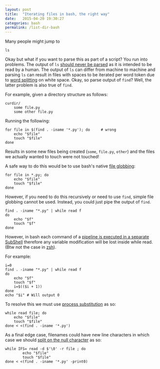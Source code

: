 ```yaml
---
layout: post
title:  "Iterating files in bash, the right way"
date:   2015-04-20 19:30:27
categories: bash
permalink: /list-dir-bash
---
```


Many people might jump to

    ls

Okay but what if you want to parse this as part of a script? You run into problems. The output of `ls` [should never be parsed](http://mywiki.wooledge.org/BashPitfalls#for_i_in_.24.28ls_.2A.mp3.29) as it is intended to be read by a human. The output of `ls` can differ from machine to machine and parsing `ls` can result in files with spaces to be iterated per word token due to [word splitting](http://mywiki.wooledge.org/WordSplitting) on white space. Okay, so parse output of `find`? Well, the latter problem is also true of `find`.

For example, given a directory structure as follows:

    curdir/
        some file.py
        some other file.py

Running the following:

    for file in $(find . -iname '*.py'); do     # wrong
    	echo "$file"
    	touch "$file"
	done

Results in some new files being created (`some`, `file.py`, `other`) and the files we actually wanted to touch were not touched!

A safe way to do this would be to use bash's native [file globbing](http://mywiki.wooledge.org/glob):

    for file in *.py; do
    	echo "$file"
    	touch "$file"
	done

However, if you need to do this recursively or need to use `find`, simple file globbing cannot be used. Instead, you could just pipe the output of `find`.


	find . -iname "*.py" | while read f
	do
	    echo "$f"
	    touch "$f"
	done


However, in bash each command of a [pipeline is executed in a separate SubShell](http://mywiki.wooledge.org/BashFAQ/024) therefore any variable modification will be lost inside while read. (Btw not the case in [zsh](http://www.zsh.org/)).

For example:

	i=0
	find . -iname "*.py" | while read f
	do
	    echo "$f"
	    touch "$f"
	    i=$(($i + 1))
	done
	echo "$i" # Will output 0

To resolve this we must use [process substitution](http://mywiki.wooledge.org/ProcessSubstitution) as so:

	while read file; do
		echo "$file"
		touch "$file"
	done < <(find . -iname '*.py')

<!-- i=0; while read file; do echo "$file"; touch "$file"; i=$(($i + 1)); done < <(find . -iname '*.py'); echo "$i" -->


As a final edge case, filenames could have new line characters in which case we should [split on the null character](http://stackoverflow.com/questions/7039130/bash-iterate-over-list-of-files-with-spaces) as so:


    while IFS= read -d $'\0' -r file ; do
            echo "$file"
            touch "$file"
    done < <(find . -iname '*.py' -print0)
